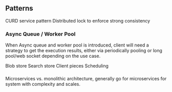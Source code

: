 ## Patterns

CURD service pattern
Distributed lock to enforce strong consistency
### Async Queue /  Worker Pool
When Async queue and worker pool is introduced, client will need a strategy to get the execution results, either via periodically pooling or long pool/web socket depending on the use case.

Blob store
Search store
Client pieces
Scheduling

###
Microservices vs. monolithic architecture, generally go for microservices for system with complexity and scales.